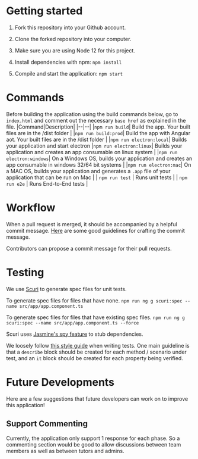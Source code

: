 # Getting started
1. Fork this repository into your Github account.

2. Clone the forked repository into your computer.

3. Make sure you are using Node 12 for this project.

4. Install dependencies with npm: `npm install` 

5. Compile and start the application: `npm start`

# Commands
Before building the application using the build commands below, go to `index.html` and comment out the necessary `base href` as explained in the file. 
|Command|Description|
|--|--|
|`npm run build`| Build the app. Your built files are in the /dist folder |
|`npm run build:prod`| Build the app with Angular aot. Your built files are in the /dist folder |
|`npm run electron:local`| Builds your application and start electron
|`npm run electron:linux`| Builds your application and creates an app consumable on linux system |
|`npm run electron:windows`| On a Windows OS, builds your application and creates an app consumable in windows 32/64 bit systems |
|`npm run electron:mac`|  On a MAC OS, builds your application and generates a `.app` file of your application that can be run on Mac |
| `npm run test` | Runs unit tests |
| `npm run e2e` | Runs End-to-End tests |

# Workflow
When a pull request is merged, it should be accompanied by a helpful commit message.
[Here](https://oss-generic.github.io/process/docs/FormatsAndConventions.html#commit-message) are
some good guidelines for crafting the commit message.

Contributors can propose a commit message for their pull requests.

# Testing

We use [Scuri](https://github.com/gparlakov/scuri) to generate spec files for unit tests.

To generate spec files for files that have none.
`npm run ng g scuri:spec --name src/app/app.component.ts`

To generate spec files for files that have existing spec files.
`npm run ng g scuri:spec --name src/app/app.component.ts --force`

Scuri uses [Jasmine's spy feature](https://jasmine.github.io/2.0/introduction.html#section-Spies) to stub dependencies.

We loosely follow [this style guide](https://github.com/CareMessagePlatform/jasmine-styleguide) when writing tests. One main guideline is that a `describe` block should be created for each method / scenario under test, and an `it` block should be created for each property being verified.

# Future Developments
Here are a few suggestions that future developers can work on to improve this application!

## Support Commenting
Currently, the application only support 1 response for each phase. So a commenting section would be good to allow discussions between team members as well as between tutors and admins. 
